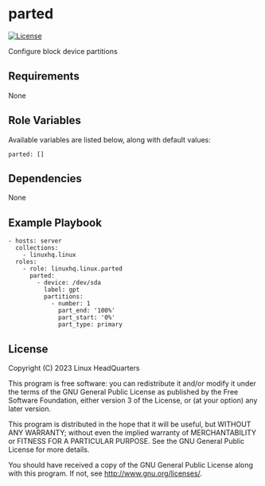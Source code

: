 # parted

[![License](https://img.shields.io/badge/license-GPLv3-lightgreen)](https://www.gnu.org/licenses/gpl-3.0.en.html#license-text)

Configure block device partitions

## Requirements

None

## Role Variables

Available variables are listed below, along with default values:

    parted: []

## Dependencies

None

## Example Playbook

    - hosts: server
      collections:
        - linuxhq.linux
      roles:
        - role: linuxhq.linux.parted
          parted:
            - device: /dev/sda
              label: gpt
              partitions:
                - number: 1
                  part_end: '100%'
                  part_start: '0%'
                  part_type: primary

## License

Copyright (C) 2023 Linux HeadQuarters

This program is free software: you can redistribute it and/or modify
it under the terms of the GNU General Public License as published by
the Free Software Foundation, either version 3 of the License, or
(at your option) any later version.

This program is distributed in the hope that it will be useful,
but WITHOUT ANY WARRANTY; without even the implied warranty of
MERCHANTABILITY or FITNESS FOR A PARTICULAR PURPOSE. See the
GNU General Public License for more details.

You should have received a copy of the GNU General Public License
along with this program. If not, see <http://www.gnu.org/licenses/>.

